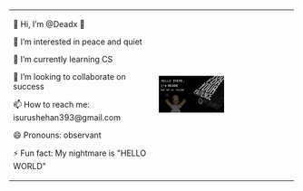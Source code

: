 <table style="border: 1px solid #0000;">
  <tr>
    <td>
      <p>👋 Hi, I’m @Deadx 👾</p>
      <p>👀 I’m interested in peace and quiet</p>
      <p>🌱 I’m currently learning CS</p>
      <p>💞️ I’m looking to collaborate on success</p>
      <p>📫 How to reach me: isurushehan393@gmail.com</p>
      <p>😄 Pronouns: observant</p>
      <p>⚡ Fun fact: My nightmare is "HELLO WORLD"</p>
    </td>
    <td>
      <img src="Hello_there.gif" alt="Hello there" style="max-width: 50%;" />
    </td>
  </tr>
</table>






<!---
Deadx34/Deadx34 is a ✨ special ✨ repository because its `README.md` (this file) appears on your GitHub profile.
You can click the Preview link to take a look at your changes.
--->
<!-- <div align="center">
  <img src="./line2.gif" width="50%"/>
</div>

<img src="./header.gif" />

<br>
<div align="center">
<img alt="Python" width="30px" style="padding-right:10px; padding-bottom:10px" src="https://cdn.jsdelivr.net/gh/devicons/devicon/icons/python/python-original.svg" />
<img alt="JavaScript" width="30px" style="padding-right:10px; padding-bottom:10px" src="https://cdn.jsdelivr.net/gh/devicons/devicon/icons/javascript/javascript-plain.svg" />
<img alt="PHP" width="30px" style="padding-right:10px; padding-bottom:10px" src="https://cdn.jsdelivr.net/gh/devicons/devicon/icons/php/php-plain.svg" />
<img alt="HTML" width="30px" style="padding-right:10px; padding-bottom:10px" src="https://cdn.jsdelivr.net/gh/devicons/devicon/icons/html5/html5-plain.svg" />
<img alt="CSS" width="30px" style="padding-right:10px; padding-bottom:10px" src="https://cdn.jsdelivr.net/gh/devicons/devicon/icons/css3/css3-plain.svg" />
<img alt="Mysql" width="30px" style="padding-right:10px; padding-bottom:10px" src="https://cdn.jsdelivr.net/gh/devicons/devicon/icons/mysql/mysql-original-wordmark.svg" />
<img alt="Java" width="30px" style="padding-right:10px; padding-bottom:10px" src="https://cdn.jsdelivr.net/gh/devicons/devicon/icons/java/java-original.svg"/>
<img alt="solidity" width="30px" style="padding-right:10px; padding-bottom:10px" src="https://cdn.jsdelivr.net/gh/devicons/devicon/icons/solidity/solidity-plain.svg"/>
<img alt="bootstrap" width="30px" style="padding-right:10px; padding-bottom:10px" src="https://cdn.jsdelivr.net/gh/devicons/devicon/icons/bootstrap/bootstrap-original.svg"/>
<img alt="react" width="30px" style="padding-right:10px; padding-bottom:10px" src="https://cdn.jsdelivr.net/gh/devicons/devicon/icons/react/react-original.svg"/>
<img alt="rust" width="30px" style="padding-right: 10px; padding-bottom: 10px;" src="https://cdn.jsdelivr.net/gh/devicons/devicon/icons/rust/rust-plain.svg"/>
<img alt="AndroidStudio" width="30px" style="padding-right:10px; padding-bottom:10px" src="https://cdn.jsdelivr.net/gh/devicons/devicon/icons/androidstudio/androidstudio-original.svg" />
<img alt="VsCode" width="30px" style="padding-right:10px; padding-bottom:10px" src="https://cdn.jsdelivr.net/gh/devicons/devicon/icons/vscode/vscode-original.svg" />
<img alt="Linux" width="30px" style="padding-right:10px; padding-bottom:10px" src="https://cdn.jsdelivr.net/gh/devicons/devicon/icons/linux/linux-original.svg" />
<img alt="Ubuntu" width="30px" style="padding-right:10px; padding-bottom:10px" src="https://cdn.jsdelivr.net/gh/devicons/devicon/icons/ubuntu/ubuntu-plain.svg" />
<img alt="Git" width="30px" style="padding-right:10px; padding-bottom:10px" src="https://cdn.jsdelivr.net/gh/devicons/devicon/icons/git/git-original.svg" />
<img alt="Docker" width="30px" style="padding-right:10px; padding-bottom:10px" src="https://cdn.jsdelivr.net/gh/devicons/devicon/icons/npm/npm-original-wordmark.svg" />
<img alt="Figma" width="30px" style="padding-right:10px; padding-bottom:10px" src="https://cdn.jsdelivr.net/gh/devicons/devicon/icons/figma/figma-original.svg" />
<img alt="Gimp" width="30px" style="padding-right:10px; padding-bottom:10px" src="https://cdn.jsdelivr.net/gh/devicons/devicon/icons/gimp/gimp-original.svg" />
<img alt="Vim" width="30px" style="padding-right:10px; padding-bottom:10px" src="https://cdn.jsdelivr.net/gh/devicons/devicon/icons/vim/vim-original.svg" />
<img alt="wordpress" width="30px" style="padding-right:10px; padding-bottom:10px" src="https://cdn.jsdelivr.net/gh/devicons/devicon/icons/wordpress/wordpress-original.svg" />
</div>
<br>

---

<div align="center">
  <img  src="https://github-readme-stats.vercel.app/api?username=Thizh&show_icons=true&locale=en&theme=transparent&hide_border=true" />
  <img src="https://github-readme-stats.vercel.app/api/top-langs?username=Thizh&show_icons=true&locale=en&layout=compact&theme=gotham&hide_border=true" />
</div>
--->
